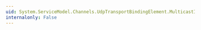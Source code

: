 ```yaml
---
uid: System.ServiceModel.Channels.UdpTransportBindingElement.MulticastInterfaceId
internalonly: False
---
```


